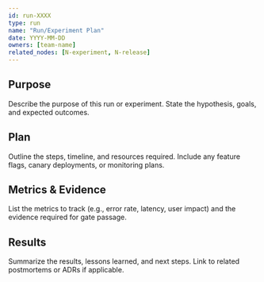 ```yaml
---
id: run-XXXX
type: run
name: "Run/Experiment Plan"
date: YYYY-MM-DD
owners: [team-name]
related_nodes: [N-experiment, N-release]
---
```


## Purpose

Describe the purpose of this run or experiment. State the hypothesis, goals, and expected outcomes.

## Plan

Outline the steps, timeline, and resources required. Include any feature flags, canary deployments, or monitoring plans.

## Metrics & Evidence

List the metrics to track (e.g., error rate, latency, user impact) and the evidence required for gate passage.

## Results

Summarize the results, lessons learned, and next steps. Link to related postmortems or ADRs if applicable.
